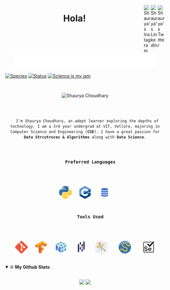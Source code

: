 <a href="https://twitter.com/FrostTitanX" target="_blank" rel="nofollow"><img align="right" alt="Shaurya's Twitter" width="22px" src="https://cdn.jsdelivr.net/npm/simple-icons@v3/icons/twitter.svg" /></a><a href="https://www.linkedin.com/in/shaurya-src/" target="_blank" rel="nofollow"><img align="right" alt="Shaurya's LinkedIn" width="22px" src="https://cdn.jsdelivr.net/npm/simple-icons@v3/icons/linkedin.svg" /></a><a href="https://www.instagram.com/shaurya_src/" target="_blank" rel="nofollow"><img align="right" alt="Shaurya's Instagram" width="22px" src="https://cdn.jsdelivr.net/npm/simple-icons@v3/icons/instagram.svg" /></a>

<h1 align="center">Hola!</h1>

<p align="center">
  <a href="https://github.com/shaurya-src">
    <img src="https://github.com/shaurya-src/shaurya-src/blob/main/Assets/Hello%20world.gif" width="450">
  </a>
</p>

[![Species](https://img.shields.io/badge/Species-Homo_sapiens-success?style=flat-square&logo=mailchimp&logoColor=white)](https://en.wikipedia.org/wiki/Homo_sapiens)
[![Status](https://img.shields.io/badge/Status-Stable-success?style=flat-square&logo=gravatar&logoColor=white)](https://en.wikipedia.org/wiki/Life)
[![Science is my jam](https://img.shields.io/badge/My%20jam-science-critical?style=flat-square&logo=electron&logoColor=white)](https://github.com/br3ndonland/R-proteomics-Nrf1)

<br>

<p align="center">
  <img src="https://komarev.com/ghpvc/?username=shaurya-src" alt="Shaurya Choudhary" />
</p>

<br>

<p align="center">
  <code>
  I'm Shaurya Choudhary, an adept learner exploring the depths of technology. I am a 3rd year undergrad at VIT, Vellore, majoring in Computer Science and Engineering (<strong>CSE</strong>). I have a great passion for <strong>Data Strcutruces & Algorithms</strong> along with <strong>Data Science</strong>.
  </code>
</p>

<h3 align="center">
  <code>
    Preferred Languages
  </code>
</h3>

<br>

<p align="center">
  <img src="https://github.com/shaurya-src/shaurya-src/blob/main/Assets/python.png" height=40 hspace=10>
  <img src="https://github.com/shaurya-src/shaurya-src/blob/main/Assets/cpp.png" height=40 hspace=10>
  <img src="https://github.com/shaurya-src/shaurya-src/blob/main/Assets/sql.png" height=40 hspace=10>
</p>

<h3 align="center">
  <code>
    Tools Used
  </code>
</h3>

<br>

<p align="center">
  <img src="https://github.com/shaurya-src/shaurya-src/blob/main/Assets/git.png" height=40 hspace=10>
  <img src="https://github.com/shaurya-src/shaurya-src/blob/main/Assets/Tensorflow.png" height=40 hspace=10>
  <img src="https://github.com/shaurya-src/shaurya-src/blob/main/Assets/NumPy.png" height=40 hspace=10>
  <img src="https://github.com/shaurya-src/shaurya-src/blob/main/Assets/pandas_logo.png" height=40 hspace=10>
  <img src="https://github.com/shaurya-src/shaurya-src/blob/main/Assets/Matplotlib.png" height=40 hspace=10>
  <img src="https://github.com/shaurya-src/shaurya-src/blob/main/Assets/scipy.png" height=40 hspace=10>
  <img src="https://github.com/shaurya-src/shaurya-src/blob/main/Assets/selenium.png" height=40 hspace=10>
</p>

<br>

<details open>
 <summary> ✇ <b>My Github Stats</b>: </summary>
<br>
<p align = "center">
  <img src = "https://github-readme-stats.vercel.app/api?username=shaurya-src&show_icons=true&theme=tokyonight&include_all_commits=true&count_private=true&line_height=27">
  <img src = "https://github-readme-stats.vercel.app/api/top-langs/?username=shaurya-src&hide=TeX,HTML&theme=tokyonight">
</p>
</details>
